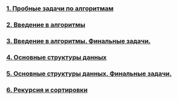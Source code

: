 ### [1. Пробные задачи по алгоритмам](https://github.com/bitbybit/algorithms/blob/main/sample/)

### [2. Введение в алгоритмы](https://github.com/bitbybit/algorithms/blob/main/intro/)

### [3. Введение в алгоритмы. Финальные задачи.](https://github.com/bitbybit/algorithms/blob/main/intro_final/)

### [4. Основные структуры данных](https://github.com/bitbybit/algorithms/blob/main/data_types/)

### [5. Основные структуры данных. Финальные задачи.](https://github.com/bitbybit/algorithms/blob/main/data_types_final/)

### [6. Рекурсия и сортировки](https://github.com/bitbybit/algorithms/blob/main/recursion/)
